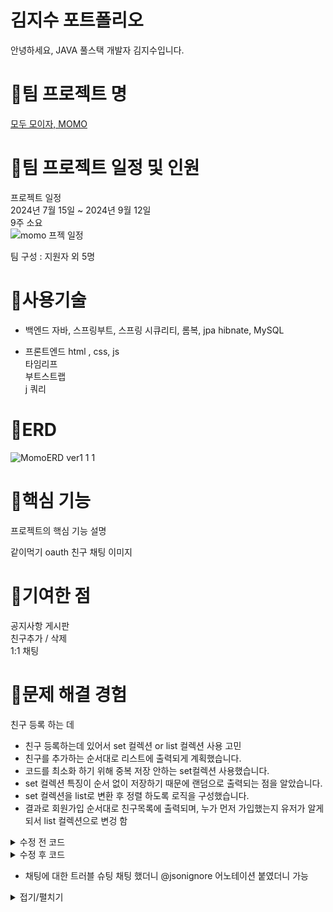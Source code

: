 <h1>김지수 포트폴리오</h1>
안녕하세요, JAVA 풀스택 개발자 김지수입니다.

# 🚨팀 프로젝트 명
[모두 모이자, MOMO](http://momo2gather.com/member/welcome)

# 🚨팀 프로젝트 일정 및 인원
프로젝트 일정<br>
2024년 7월 15일 ~ 2024년 9월 12일 <br>
9주 소요 <br>
![momo 프젝 일정](https://github.com/user-attachments/assets/15151a42-95b9-4c11-b051-6695cd882b7c)

팀 구성 : 지원자 외 5명<br>
 

# 🚨사용기술
- 백엔드
자바, 스프링부트, 스프링 시큐리티, 롬복, jpa hibnate, MySQL<br>

- 프론트엔드
html , css, js<br>
타임리프<br>
부트스트랩<br>
j 쿼리 <br>

# 🚨ERD
![MomoERD ver1 1 1](https://github.com/user-attachments/assets/1f4de842-c053-4456-a8a7-f211ca36a0b4)



# 🚨핵심 기능
프로젝트의 핵심 기능 설명 <br>

같이먹기
oauth
친구
채팅 
이미지


# 🚨기여한 점
공지사항 게시판<br>
친구추가 / 삭제 <br>
1:1 채팅 <br>



# 🚨문제 해결 경험
친구 등록 하는 데 
- 친구 등록하는데 있어서 set 컬렉션 or list 컬렉션 사용 고민<br>
- 친구를 추가하는 순서대로 리스트에 출력되게 계획했습니다.
- 코드를 최소화 하기 위해 중복 저장 안하는 set컬렉션 사용했습니다.
- set 컬렉션 특징이 순서 없이 저장하기 때문에 랜덤으로 출력되는 점을 알았습니다.
- set 컬렉션을 list로 변환 후 정렬 하도록 로직을 구성했습니다.
- 결과로 회원가입 순서대로 친구목록에 출력되며, 누가 먼저 가입했는지 유저가 알게 되서 list 컬렉션으로 변겅 함

<details>
 <summary>수정 전 코드</summary>


 ![스크린샷(19)](https://github.com/user-attachments/assets/2c41acef-0fe2-43bc-8aa9-72b304362fe1)

 
</details>

<details>
 <summary>수정 후 코드</summary>

 ## 최종적으로 완료된 코드 넣기 
 package com.momo.friend;

import java.util.ArrayList;
import java.util.Collections;
import java.util.Comparator;
import java.util.HashSet;
import java.util.List;
import java.util.Optional;
import java.util.Set;

import org.springframework.data.domain.Sort;
import org.springframework.stereotype.Service;

import com.momo.member.Member;
import com.momo.member.MemberRepository;

import lombok.RequiredArgsConstructor;

@Service
@RequiredArgsConstructor
public class FriendService {
	
	private final MemberRepository memberRepository;	
	
	//친구추가
	public void createFriend(String myid, Member friendMemeber) {
		
		  Optional<Member> me = this.memberRepository.findBymemberid(myid); //내 아이디 저장
		 Member mymember = me.get(); //내 정보 가져와서 member 타입으로 객체 생성
		 mymember.getFriend().add(friendMemeber); //친구객체를 set 컬렉션에 저장 
		 this.memberRepository.save(mymember);		
	}
		
	//친구 목록
	public List<Member> friendList(String memberid){
	
		
		Optional<Member> temp = this.memberRepository.findBymemberid(memberid); //아이디 검색
		Member member = temp.get(); //member 타입으로 객체 생성
		
		Set<Member> setList = new HashSet<>();
		setList = member.getFriend(); 
		List<Member> temp2 = new ArrayList<>(setList); //리스트 타입으로 변환

		temp2.sort(new Comparator<Member>() {	//정렬
			@Override
			public int compare(Member m1, Member m2) {
				return m1.getNo() - m2.getNo();
			} 			
		});
		
		
		temp2.forEach(System.out :: println); //:: 는 메소드 참조
		return temp2;
	
	}
		
		
		


	
}
	

</details>



- 채팅에 대한 트러블 슈팅
채팅 했더니 @jsonignore 어노테이션 붙였더니 가능

<details>
 <summary>접기/펼치기</summary>

 ## 접은 내용
 접은 내용
</details>

